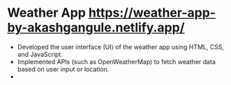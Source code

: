 # Weather App https://weather-app-by-akashgangule.netlify.app/

- Developed the user interface (UI) of the weather app using HTML, CSS, and JavaScript.
- Implemented APIs (such as OpenWeatherMap) to fetch weather data based on user input or location.
- 
